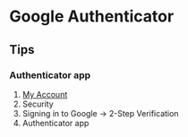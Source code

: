# Google Authenticator

## Tips

### Authenticator app

1. [My Account](https://myaccount.google.com/)
2. Security
3. Signing in to Google -> 2-Step Verification
4. Authenticator app
